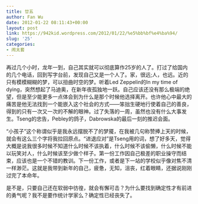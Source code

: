 ```yaml
---
title: 廿五
author: Fan Wu
date: 2012-01-22 08:11:43+00:00
layout: post
link: https://942kid.wordpress.com/2012/01/22/%e5%bb%bf%e4%ba%94/
slug: '25'
categories:
- 闹太套
---
```


再过几个小时，龙年一到，自己其实就可以彻底算作25岁的人了。打过了给国内的几个电话，回到写字台前，发现自己又是一个人了。家，很远;人，也远。近的只有模模糊糊的梦，可以扭曲时空的梦。听着Led Zeppelin的In my time of dying，突然想起了马迪奥，在新年夜孤独地一跃。自己应该还没有那么极端的绝望，但是至少能更多一点体会到为什么是那个时候他选择离开。也许他心中最大的痛苦是他无法找到一个能嵌入这个社会的方式——笨拙生硬地行使着自己的善良，得到的只有一次又一次的不解的眼神。过了失落的一周，虽然也没有什么大事发生。Tseng的忠告，Pebley的鸽子，Dabrowska的最后一刻的推迟会面。

“小孩子”这个称谓似乎是我永远摆脱不了的梦魇，在我被几句称赞捧上天的时候，就会有这么三个字将我拉回原点。“进退应对”是Tseng用的词，想了好多天，觉得大概是说我很多时候不知道什么时候不该执着，什么时候不该偷懒，什么时候不能以玩笑对人，什么时候该至少做个样子。第一份工作因自己极差的职业操守而结束，应该也是一个不错的教训。下一份工作，或者是下一站的学校似乎像对焦不清一样渺茫。这就是我带到新年的自己，疲惫，无知，沮丧，红着眼睛，还据说刚刚过完了本命年。

是不是，只要自己还在软弱中彷徨，就会有懈可击？为什么要找到确定性才有前进的勇气呢？我不是要作统计学家么？确定性已经丧失了。
